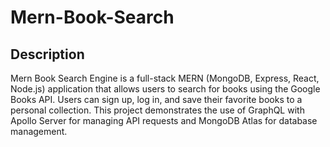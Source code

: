 # Mern-Book-Search

## Description
Mern Book Search Engine is a full-stack MERN (MongoDB, Express, React, Node.js) application that allows users to search for books using the Google Books API. Users can sign up, log in, and save their favorite books to a personal collection. This project demonstrates the use of GraphQL with Apollo Server for managing API requests and MongoDB Atlas for database management.
